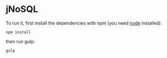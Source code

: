 # jNoSQL

To run it, first install the dependencies with npm (you need [node](https://nodejs.org/en/) installed):

``npm install``

then run gulp:

``gulp``
